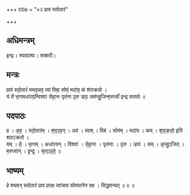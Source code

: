 +++
title = "०२ प्राव स्तोतारं"

+++
## अधिमन्त्रम्
इन्द्रः। श्यावाश्वः। शक्वरी।

## मन्त्रः
प्राव॑ स्तो॒तारं॑ मघव॒न्नव॒ त्वां पिबा॒ सोमं॒ मदा॑य॒ कं श॑तक्रतो ।  
यं ते॑ भा॒गमधा॑रय॒न्विश्वाः॑ सेहा॒नः पृत॑ना उ॒रु ज्रयः॒ सम॑प्सु॒जिन्म॒रुत्वाँ॑ इन्द्र सत्पते ॥

## पदपाठः
प्र । अ॒व॒ । स्तो॒तार॑म् । म॒घ॒ऽव॒न् । अव॑ । त्वाम् । पिब॑ । सोम॑म् । मदा॑य । कम् । श॒त॒क्र॒तो॒ इति॑ शतऽक्रतो ।  
यम् । ते॒ । भा॒गम् । अधा॑रयन् । विश्वाः॑ । से॒हा॒नः । पृत॑नाः । उ॒रु । ज्रयः॑ । सम् । अ॒प्सु॒ऽजित् । म॒रुत्वा॑न् । इ॒न्द्र॒ । स॒त्ऽप॒ते॒ ॥

## भाष्यम्
हे मघवन् स्तोतारं प्राव प्ररक्ष त्वांचाव सोमपानेन रक्ष । सिद्धमन्यत् ॥ २ ॥